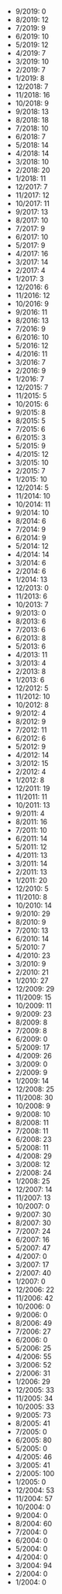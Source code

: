*  9/2019: 0
*  8/2019: 12
*  7/2019: 9
*  6/2019: 10
*  5/2019: 12
*  4/2019: 7
*  3/2019: 10
*  2/2019: 7
*  1/2019: 8
*  12/2018: 7
*  11/2018: 16
*  10/2018: 9
*  9/2018: 13
*  8/2018: 18
*  7/2018: 10
*  6/2018: 7
*  5/2018: 14
*  4/2018: 14
*  3/2018: 10
*  2/2018: 20
*  1/2018: 11
*  12/2017: 7
*  11/2017: 12
*  10/2017: 11
*  9/2017: 13
*  8/2017: 10
*  7/2017: 9
*  6/2017: 10
*  5/2017: 9
*  4/2017: 16
*  3/2017: 14
*  2/2017: 4
*  1/2017: 3
*  12/2016: 6
*  11/2016: 12
*  10/2016: 9
*  9/2016: 11
*  8/2016: 13
*  7/2016: 9
*  6/2016: 10
*  5/2016: 12
*  4/2016: 11
*  3/2016: 7
*  2/2016: 9
*  1/2016: 7
*  12/2015: 7
*  11/2015: 5
*  10/2015: 6
*  9/2015: 8
*  8/2015: 5
*  7/2015: 6
*  6/2015: 3
*  5/2015: 9
*  4/2015: 12
*  3/2015: 10
*  2/2015: 7
*  1/2015: 10
*  12/2014: 5
*  11/2014: 10
*  10/2014: 11
*  9/2014: 10
*  8/2014: 6
*  7/2014: 9
*  6/2014: 9
*  5/2014: 12
*  4/2014: 14
*  3/2014: 6
*  2/2014: 6
*  1/2014: 13
*  12/2013: 0
*  11/2013: 6
*  10/2013: 7
*  9/2013: 0
*  8/2013: 6
*  7/2013: 6
*  6/2013: 8
*  5/2013: 6
*  4/2013: 11
*  3/2013: 4
*  2/2013: 8
*  1/2013: 6
*  12/2012: 5
*  11/2012: 10
*  10/2012: 8
*  9/2012: 4
*  8/2012: 9
*  7/2012: 11
*  6/2012: 6
*  5/2012: 9
*  4/2012: 14
*  3/2012: 15
*  2/2012: 4
*  1/2012: 8
*  12/2011: 19
*  11/2011: 11
*  10/2011: 13
*  9/2011: 4
*  8/2011: 16
*  7/2011: 10
*  6/2011: 14
*  5/2011: 12
*  4/2011: 13
*  3/2011: 14
*  2/2011: 13
*  1/2011: 20
*  12/2010: 5
*  11/2010: 8
*  10/2010: 14
*  9/2010: 29
*  8/2010: 9
*  7/2010: 13
*  6/2010: 14
*  5/2010: 7
*  4/2010: 23
*  3/2010: 9
*  2/2010: 21
*  1/2010: 27
*  12/2009: 29
*  11/2009: 15
*  10/2009: 11
*  9/2009: 23
*  8/2009: 8
*  7/2009: 8
*  6/2009: 0
*  5/2009: 17
*  4/2009: 26
*  3/2009: 0
*  2/2009: 9
*  1/2009: 14
*  12/2008: 25
*  11/2008: 30
*  10/2008: 9
*  9/2008: 10
*  8/2008: 11
*  7/2008: 11
*  6/2008: 23
*  5/2008: 11
*  4/2008: 29
*  3/2008: 12
*  2/2008: 24
*  1/2008: 25
*  12/2007: 14
*  11/2007: 13
*  10/2007: 0
*  9/2007: 30
*  8/2007: 30
*  7/2007: 24
*  6/2007: 16
*  5/2007: 47
*  4/2007: 0
*  3/2007: 17
*  2/2007: 40
*  1/2007: 0
*  12/2006: 22
*  11/2006: 42
*  10/2006: 0
*  9/2006: 0
*  8/2006: 49
*  7/2006: 27
*  6/2006: 0
*  5/2006: 25
*  4/2006: 55
*  3/2006: 52
*  2/2006: 31
*  1/2006: 29
*  12/2005: 33
*  11/2005: 34
*  10/2005: 33
*  9/2005: 73
*  8/2005: 41
*  7/2005: 0
*  6/2005: 80
*  5/2005: 0
*  4/2005: 46
*  3/2005: 41
*  2/2005: 100
*  1/2005: 0
*  12/2004: 53
*  11/2004: 57
*  10/2004: 0
*  9/2004: 0
*  8/2004: 60
*  7/2004: 0
*  6/2004: 0
*  5/2004: 0
*  4/2004: 0
*  3/2004: 94
*  2/2004: 0
*  1/2004: 0